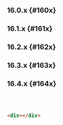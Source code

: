 ---
---








### 16.0.x {#160x}





### 16.1.x {#161x}





### 16.2.x {#162x}





### 16.3.x {#163x}





### 16.4.x {#164x}











```js{2}
```


```js
```


```html
```


```html
<div></div>
```






```bash
```


```bash
```


```html
```






